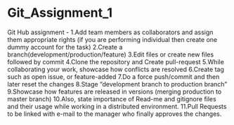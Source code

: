 # Git_Assignment_1
 Git Hub assignment - 1.Add team members as collaborators and assign them appropriate rights (if you are performing individual then create one dummy account for the task) 2.Create a branch(development/production/feature) 3.Edit files or create new files followed by commit 4.Clone the repository and Create pull-request 5.While collaborating your work, showcase how conflicts are resolved 6.Create tag such as open issue, or feature-added 7.Do a force push/commit and then later reset the changes 8.Stage “development branch to production branch” 9.Showcase how features are released in versions (merging production to master branch) 10.Also, state importance of Read-me and gitignore files and their usage while working in a distributed environment. 11.Pull Requests to be linked with e-mail to the manager who finally approves the changes.

